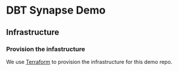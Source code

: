 # DBT Synapse Demo

## Infrastructure

### Provision the infastructure

We use [Terraform](https://www.terraform.io/) to provision the infrastructure
for this demo repo. 
